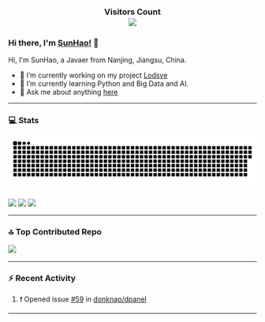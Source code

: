 <div>
  <h3 align="center"> 
    Visitors Count<br>
    <img align="center" src="https://profile-counter.glitch.me/sunhao-java/count.svg" />
  </h3>
</div>

### Hi there, I'm [SunHao!](https://www.crazy-coder.cn/) 👋

Hi, I'm SunHao, a Javaer from Nanjing, Jiangsu, China.

- 🔭 I’m currently working on my project [Lodsve](https://github.com/lodsve)
- 🌱 I’m currently learning Python and Big Data and AI.
- 💬 Ask me about anything [here](https://github.com/sunhao-java/sunhao-java/issues)

***

### 💻 Stats
![](https://raw.githubusercontent.com/sunhao-java/sunhao-java/output/github-contribution-grid-snake-dark.svg)

![](https://streak-stats.demolab.com/?user=sunhao-java&theme=dark&hide_border=&date_format=%5BY.%5Dn.j)
![](https://github-readme-stats-git-masterorgs-github-readme-stats-team.vercel.app/api?username=sunhao-java&show_icons=true&count_private=true&include_orgs=true&theme=dark)
![](https://github-readme-stats-git-masterorgs-github-readme-stats-team.vercel.app/api/top-langs/?username=sunhao-java&include_orgs=true&layout=compact&theme=dark&langs_count=10)

***

### 🔝 Top Contributed Repo
![](https://github-contributor-stats.vercel.app/api?username=sunhao-java&limit=5&theme=dark&combine_all_yearly_contributions=true)

***

### :zap: Recent Activity
<!--START_SECTION:activity-->
1. ❗ Opened issue [#59](https://github.com/donknap/dpanel/issues/59) in [donknap/dpanel](https://github.com/donknap/dpanel)
<!--END_SECTION:activity-->

***
